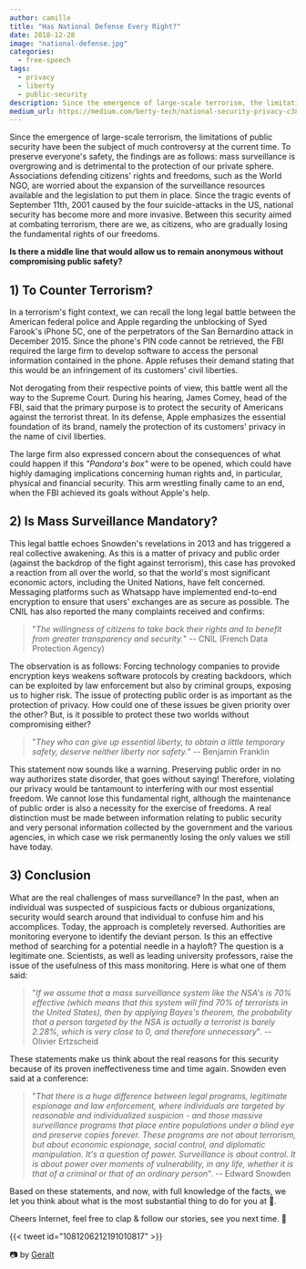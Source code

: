 ```yaml
---
author: camille
title: "Has National Defense Every Right?"
date: 2018-12-28
image: "national-defense.jpg"
categories:
  - free-speech
tags:
  - privacy
  - liberty
  - public-security
description: Since the emergence of large-scale terrorism, the limitations of public security have been the subject of much controversy at the current time.
medium_url: https://medium.com/berty-tech/national-security-privacy-c38e55784c6e
---
```



Since the emergence of large-scale terrorism, the limitations of public security have been the subject of much controversy at the current time. To preserve everyone's safety, the findings are as follows: mass surveillance is overgrowing and is detrimental to the protection of our private sphere. Associations defending citizens' rights and freedoms, such as the World NGO, are worried about the expansion of the surveillance resources available and the legislation to put them in place. Since the tragic events of September 11th, 2001 caused by the four suicide-attacks in the US, national security has become more and more invasive. Between this security aimed at combating terrorism, there are we, as citizens, who are gradually losing the fundamental rights of our freedoms.

**Is there a middle line that would allow us to remain anonymous without compromising public safety?**


## 1) To Counter Terrorism?

In a terrorism's fight context, we can recall the long legal battle between the American federal police and Apple regarding the unblocking of Syed Farook's iPhone 5C, one of the perpetrators of the San Bernardino attack in December 2015. Since the phone's PIN code cannot be retrieved, the FBI required the large firm to develop software to access the personal information contained in the phone. Apple refuses their demand stating that this would be an infringement of its customers' civil liberties.

Not derogating from their respective points of view, this battle went all the way to the Supreme Court. During his hearing, James Comey, head of the FBI, said that the primary purpose is to protect the security of Americans against the terrorist threat. In its defense, Apple emphasizes the essential foundation of its brand, namely the protection of its customers' privacy in the name of civil liberties.

The large firm also expressed concern about the consequences of what could happen if this _"Pandora's box"_ were to be opened, which could have highly damaging implications concerning human rights and, in particular, physical and financial security. This arm wrestling finally came to an end, when the FBI achieved its goals without Apple's help.

## 2) Is Mass Surveillance Mandatory?

This legal battle echoes Snowden's revelations in 2013 and has triggered a real collective awakening. As this is a matter of privacy and public order (against the backdrop of the fight against terrorism), this case has provoked a reaction from all over the world, so that the world's most significant economic actors, including the United Nations, have felt concerned. Messaging platforms such as Whatsapp have implemented end-to-end encryption to ensure that users' exchanges are as secure as possible. The CNIL has also reported the many complaints received and confirms:

> "_The willingness of citizens to take back their rights and to benefit from greater transparency and security._" -- CNIL (French Data Protection Agency)

The observation is as follows: Forcing technology companies to provide encryption keys weakens software protocols by creating backdoors, which can be exploited by law enforcement but also by criminal groups, exposing us to higher risk. The issue of protecting public order is as important as the protection of privacy. How could one of these issues be given priority over the other? But, is it possible to protect these two worlds without compromising either?

> "_They who can give up  essential liberty, to obtain a little temporary safety, deserve neither liberty nor safety._" -- Benjamin Franklin

This statement now sounds like a warning. Preserving public order in no way authorizes state disorder, that goes without saying! Therefore, violating our privacy would be tantamount to interfering with our most essential freedom. We cannot lose this fundamental right, although the maintenance of public order is also a necessity for the exercise of freedoms. A real distinction must be made between information relating to public security and very personal information collected by the government and the various agencies, in which case we risk permanently losing the only values we still have today.

## 3) Conclusion

What are the real challenges of mass surveillance? In the past, when an individual was suspected of suspicious facts or dubious organizations, security would search around that individual to confuse him and his accomplices. Today, the approach is completely reversed. Authorities are monitoring everyone to identify the deviant person. Is this an effective method of searching for a potential needle in a hayloft? The question is a legitimate one. Scientists, as well as leading university professors, raise the issue of the usefulness of this mass monitoring. Here is what one of them said:

> "_If we assume that a mass surveillance system like the NSA's is 70% effective (which means that this system will find 70% of terrorists in the United States), then by applying Bayes's theorem, the probability that a person targeted by the NSA is actually a terrorist is barely 2.28%, which is very close to 0, and therefore unnecessary_".  -- Olivier Ertzscheid

These statements make us think about the real reasons for this security because of its proven ineffectiveness time and time again. Snowden even said at a conference:

> "_That there is a huge difference between legal programs, legitimate espionage and law enforcement, where individuals are targeted by reasonable and individualized suspicion - and those massive surveillance programs that place entire populations under a blind eye and preserve copies forever. These programs are not about terrorism, but about economic espionage, social control, and diplomatic manipulation. It's a question of power. Surveillance is about control. It is about power over moments of vulnerability, in any life, whether it is that of a criminal or that of an ordinary person_". -- Edward Snowden

Based on these statements, and now, with full knowledge of the facts, we let you think about what is the most substantial thing to do for you at 🤔.


Cheers Internet, feel free to clap & follow our stories, see you next time. 🤫

{{< tweet id="1081206212191010817" >}}

📷 by [Geralt](https://pixabay.com/fr/moniteur-vidiwall-big-screen-%C5%93il-1054708/)
